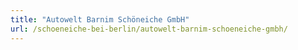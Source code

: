 ```yaml
---
title: "Autowelt Barnim Schöneiche GmbH"
url: /schoeneiche-bei-berlin/autowelt-barnim-schoeneiche-gmbh/
---
```

